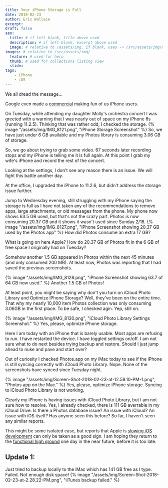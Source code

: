 ```yaml
---
title: Your iPhone Storage is Full
date: 2018-02-23
author: Eric Wallace
excerpt:
draft: false
seo:
  title: # if left blank, title above used
  description: # if left blank, excerpt above used
  image: # relative to /assets/img, if blank, uses -> /src/assets/img/meta/default.png
images: # relative to /src/assets/img/
  feature: # used for hero
  thumb: # used for collections listing view
  slide:
tags:
    - iPhone
    - iOS
---
```


We all dread the message...



Google even made a [commercial](https://www.youtube.com/watch?v=Fi2MUL0hNNs "Google Photos: Free Up Space") making fun of us iPhone users.

On Tuesday, while attending my daughter Molly's orchestra concert I was greeted with a warning that I was nearly out of space on my iPhone 6s (running 11.2.5). Thinking that was rather odd, I checked the storage. {% image "/assets/img/IMG_8121.png", "iPhone Storage Screenshot" %} So, we have just under 6 GB available and my Photos library is consuming 3.06 GB of storage.

So, we go about trying to grab some video. 67 seconds later recording stops and my iPhone is telling me it is full again. At this point I grab my wife's iPhone and record the rest of the concert.

Looking at the settings, I don't see any reason there is an issue. We will fight this battle another day.

At the office, I upgraded the iPhone to 11.2.6, but didn't address the storage issue further.

Jump to Wednesday evening, still struggling with my iPhone saying the storage is full as I have not taken any of the recommendations to remove apps, large attachments, or old messages from the phone. My phone now shows 63.5 GB used, but that's not the crazy part. Photos is now consuming 20.37 GB and it shows it wasn't used since Sunday 2/18. {% image "/assets/img/IMG_8127.png", "iPhone Screenshot showing 20.37 GB used by the Photos app" %} How did Photos consume an extra 17 GB?

What is going on here Apple? How do 20.37 GB of Photos fit in the 6 GB of free space I originally had on Tuesday?

Somehow another 1.5 GB appeared in Photos within the next 45 minutes (and only consumed 200 MB). At least now, Photos was reporting that I had saved the previous screenshots.

{% image "/assets/img/IMG_8128.png", "iPhone Screenshot showing 63.7 of 64 GB now used." %} Another 1.5 GB of Photos!

At least point, you might be saying why don't you turn on iCloud Photo Library and Optimize iPhone Storage? Well, they've been on the entire time. That why my nearly 10,000 item Photos collection was only consuming 3.06GB in the first place. To be safe, I checked agin. Yep, still on.

{% image "/assets/img/IMG_8130.png", "iCloud Photo Library Settings Screenshot." %} Yes, please, optimize iPhone storage.

Here I am today with an iPhone that is barely usable. Most apps are refusing to run. I have restarted the device. I have toggled settings on/off. I am not sure what to do next besides trying backup and restore. Should I just jump ahead to nuke and pave and start over?

Out of curiosity I checked Photos.app on my iMac today to see if the iPhone is still syncing correctly with iCloud Photo Library. Nope. None of the screenshots have synced since Tuesday night.

{% image "/assets/img/Screen-Shot-2018-02-23-at-12.59.10-PM-1.png", "Photos app on the Mac." %} Yes, please, optimize iPhone storage. Syncing to iCloud Photo Library is not working.

Clearly my iPhone is having issues with iCloud Photo Library, but I am not sure how to resolve. Yes, I already checked, there is 111 GB averrable in my iCloud Drive. Is there a Photos database issue? An issue with iCloud? An issue with iOS itself? Has anyone seen this before? So far, I haven't seen any similar reports.

This might be some isolated case, but reports that Apple is [slowing iOS development](https://daringfireball.net/linked/2018/02/12/gurman-ios-macos "MARK GURMAN ON APPLE’S OS DEVELOPMENT STRATEGY") can only be taken as a good sign. I am hoping they return to the [functional high ground](https://marco.org/2015/01/04/apple-lost-functional-high-ground "Apple has lost the functional high ground") one day in the near future, before it is too late.

## Update 1:

Just tried to backup locally to the iMac which has 141 GB free as I type. Failed. Not enough disk space! {% image "/assets/img/Screen-Shot-2018-02-23-at-2.28.22-PM.png", "iiTunes backup failed." %}
